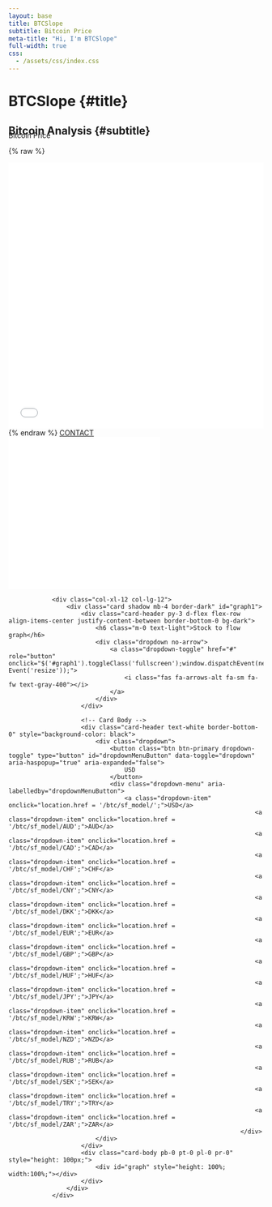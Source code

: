 ```yaml
---
layout: base
title: BTCSlope
subtitle: Bitcoin Price
meta-title: "Hi, I'm BTCSlope"
full-width: true
css:
  - /assets/css/index.css
---
```


<div id="header" markdown="1">

# BTCSlope {#title}

## Bitcoin Analysis {#subtitle}

</div>

<div id="main-sections" style="margin-top:-30px;">

<div id="services-out" class="page-section">
  <div id="services">
	<div class="section-title">Bitcoin Price</div>
	
  {% raw %}
  <iframe id="igraph" scrolling="no" style="border:none;" seamless="seamless" src="/plots/BTCPrice.html" height="525" width="100%"></iframe>
  {% endraw %}

  <a href="/contact" class="contact-me-btn actionbtn">
    <span class="far fa-envelope" aria-hidden="true"></span>
    CONTACT
  </a>
  
  </div>
</div>

<div class="embed-responsive embed-responsive-4by3">
  <iframe frameborder='0' scrolling='no' src='/plots/BTCPrice.html?autosize=true&link=false&modebar=false&width=100%' class="embed-responsive-item" style="border:none;" ></iframe>
</div>


<div class="embed-responsive embed-responsive-4by3">
  <iframe frameborder='0' scrolling='no' src='//plot.ly/~bluprince13/3.embed?autosize=true&link=false&modebar=false&width=100%' class="embed-responsive-item" style="border:none;" ></iframe>
</div>





<!-- Chart -->
				<div class="col-xl-12 col-lg-12">
					<div class="card shadow mb-4 border-dark" id="graph1">
						<div class="card-header py-3 d-flex flex-row align-items-center justify-content-between border-bottom-0 bg-dark">
							<h6 class="m-0 text-light">Stock to flow graph</h6>
							<div class="dropdown no-arrow">
								<a class="dropdown-toggle" href="#" role="button" onclick="$('#graph1').toggleClass('fullscreen');window.dispatchEvent(new Event('resize'));">
									<i class="fas fa-arrows-alt fa-sm fa-fw text-gray-400"></i>
								</a>
							</div>
						</div>
			
						<!-- Card Body -->
						<div class="card-header text-white border-bottom-0" style="background-color: black">
							<div class="dropdown">
								<button class="btn btn-primary dropdown-toggle" type="button" id="dropdownMenuButton" data-toggle="dropdown" aria-haspopup="true" aria-expanded="false">
    								USD
  								</button>
								<div class="dropdown-menu" aria-labelledby="dropdownMenuButton">
									<a class="dropdown-item" onclick="location.href = '/btc/sf_model/';">USD</a>
																		<a class="dropdown-item" onclick="location.href = '/btc/sf_model/AUD';">AUD</a>
																		<a class="dropdown-item" onclick="location.href = '/btc/sf_model/CAD';">CAD</a>
																		<a class="dropdown-item" onclick="location.href = '/btc/sf_model/CHF';">CHF</a>
																		<a class="dropdown-item" onclick="location.href = '/btc/sf_model/CNY';">CNY</a>
																		<a class="dropdown-item" onclick="location.href = '/btc/sf_model/DKK';">DKK</a>
																		<a class="dropdown-item" onclick="location.href = '/btc/sf_model/EUR';">EUR</a>
																		<a class="dropdown-item" onclick="location.href = '/btc/sf_model/GBP';">GBP</a>
																		<a class="dropdown-item" onclick="location.href = '/btc/sf_model/HUF';">HUF</a>
																		<a class="dropdown-item" onclick="location.href = '/btc/sf_model/JPY';">JPY</a>
																		<a class="dropdown-item" onclick="location.href = '/btc/sf_model/KRW';">KRW</a>
																		<a class="dropdown-item" onclick="location.href = '/btc/sf_model/NZD';">NZD</a>
																		<a class="dropdown-item" onclick="location.href = '/btc/sf_model/RUB';">RUB</a>
																		<a class="dropdown-item" onclick="location.href = '/btc/sf_model/SEK';">SEK</a>
																		<a class="dropdown-item" onclick="location.href = '/btc/sf_model/TRY';">TRY</a>
																		<a class="dropdown-item" onclick="location.href = '/btc/sf_model/ZAR';">ZAR</a>
																	</div>
							</div>
						</div>
						<div class="card-body pb-0 pt-0 pl-0 pr-0" style="height: 100px;">
							<div id="graph" style="height: 100%; width:100%;"></div>
						</div>
					</div>
				</div>








</div>
